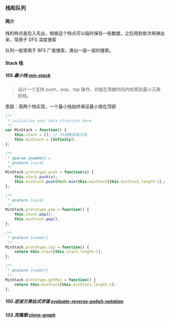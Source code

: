 ### 栈和队列

#### 简介

栈的特点是后入先出，根据这个特点可以临时保存一些数据，之后用到依次再弹出来，常用于 DFS 深度搜索

队列一般常用于 BFS 广度搜索，类似一层一层的搜索。

#### Stack 栈

##### 155.最小栈 [min-stack](https://leetcode-cn.com/problems/min-stack/)

> 设计一个支持 push，pop，top 操作，并能在常数时间内检索到最小元素的栈。

思路：用两个栈实现，一个最小栈始终保证最小值在顶部

```js
/**
 * initialize your data structure here.
 */
var MinStack = function() {
    this.stack = []; // JS用数组表示栈
    this.minStack = [Infinity];
};

/** 
 * @param {number} x
 * @return {void}
 */
MinStack.prototype.push = function(x) {
    this.stack.push(x);
    this.minStack.push(Math.min(this.minStack[this.minStack.length-1],x));
};

/**
 * @return {void}
 */
MinStack.prototype.pop = function() {
    this.stack.pop();
    this.minStack.pop();
};

/**
 * @return {number}
 */
MinStack.prototype.top = function() {
    return this.stack[this.stack.length-1];
};

/**
 * @return {number}
 */
MinStack.prototype.getMin = function() {
    return this.minStack[this.minStack.length-1];
};
```

##### 150.逆波兰表达式求值 [evaluate-reverse-polish-notation](https://leetcode-cn.com/problems/evaluate-reverse-polish-notation/)

##### 133.克隆图 [clone-graph](https://leetcode-cn.com/problems/clone-graph/)


